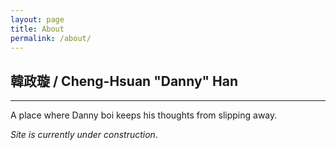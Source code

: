 ```yaml
---
layout: page
title: About
permalink: /about/
---
```


## 韓政璇 / Cheng-Hsuan "Danny" Han
---

A place where Danny boi keeps his thoughts from slipping away.

_Site is currently under construction_.
